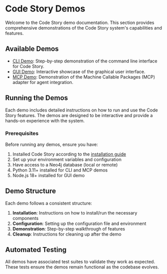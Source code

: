 # Code Story Demos

Welcome to the Code Story demo documentation. This section provides comprehensive demonstrations of the Code Story system's capabilities and features.

## Available Demos

- [CLI Demo](./cli_demo.md): Step-by-step demonstration of the command line interface for Code Story.
- [GUI Demo](./gui_demo.md): Interactive showcase of the graphical user interface.
- [MCP Demo](./mcp_demo.md): Demonstration of the Machine Callable Packages (MCP) adapter for agent integration.

## Running the Demos

Each demo includes detailed instructions on how to run and use the Code Story features. The demos are designed to be interactive and provide a hands-on experience with the system.

### Prerequisites

Before running any demos, ensure you have:

1. Installed Code Story according to the [installation guide](../user_guides/installation.md)
2. Set up your environment variables and configuration
3. Have access to a Neo4j database (local or remote)
4. Python 3.11+ installed for CLI and MCP demos
5. Node.js 18+ installed for GUI demo

## Demo Structure

Each demo follows a consistent structure:

1. **Installation**: Instructions on how to install/run the necessary components
2. **Configuration**: Setting up the configuration file and environment
3. **Demonstration**: Step-by-step walkthrough of features
4. **Cleanup**: Instructions for cleaning up after the demo

## Automated Testing

All demos have associated test suites to validate they work as expected. These tests ensure the demos remain functional as the codebase evolves.